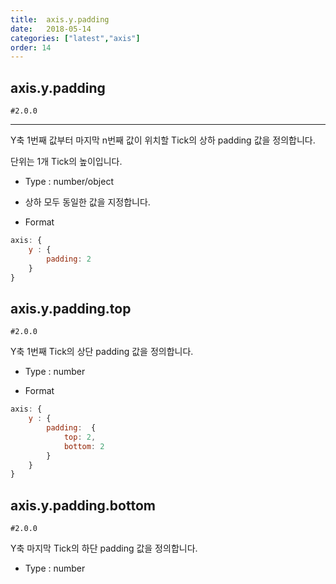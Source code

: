 ```yaml
---
title:  axis.y.padding
date:   2018-05-14
categories: ["latest","axis"]
order: 14
---
```


## axis.y.padding

`#2.0.0`

---

Y축 1번째 값부터 마지막 n번째 값이 위치할 Tick의 상하 padding 값을 정의합니다.

단위는 1개 Tick의 높이입니다.

* Type : number/object

* 상하 모두 동일한 값을 지정합니다.

* Format
```javascript
axis: {
    y : {
        padding: 2
    }
}
```

## axis.y.padding.top

`#2.0.0`

Y축 1번째 Tick의 상단 padding 값을 정의합니다.

* Type : number

* Format
```javascript
axis: {
    y : {
        padding:  {
            top: 2,
            bottom: 2
        }
    }
}
```

## axis.y.padding.bottom

`#2.0.0`

Y축 마지막 Tick의 하단 padding 값을 정의합니다.

* Type : number

